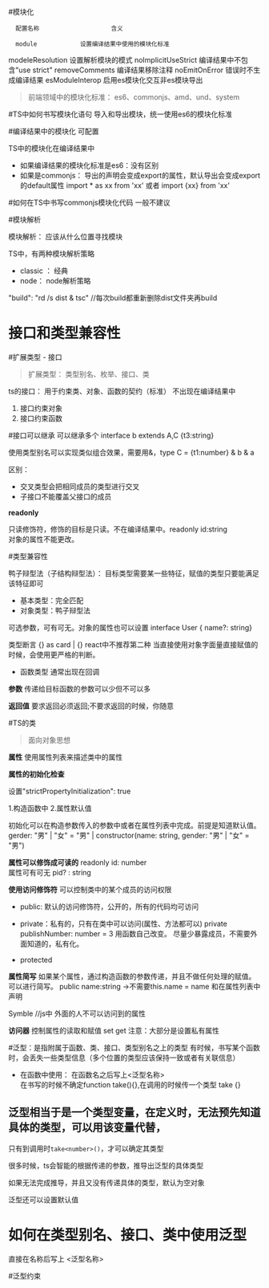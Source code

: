 #模块化

      配置名称                    含义

      module            设置编译结果中使用的模块化标准
  modeleResolution          设置解析模块的模式
noImplicitUseStrict     编译结果中不包含"use strict"
  removeComments             编译结果移除注释
  noEmitOnError           错误时不生成编译结果
  esModuleInterop       启用es模块化交互非es模块导出

> 前端领域中的模块化标准： es6、commonjs、amd、und、system

#TS中如何书写模块化语句
导入和导出模块，统一使用es6的模块化标准

#编译结果中的模块化
可配置

TS中的模块化在编译结果中

- 如果编译结果的模块化标准是es6：没有区别
- 如果是commonjs： 导出的声明会变成export的属性，默认导出会变成export的default属性
import * as xx from 'xx'  或者 import {xx} from 'xx'

#如何在TS中书写commonjs模块化代码
一般不建议

#模块解析

模块解析： 应该从什么位置寻找模块

TS中，有两种模块解析策略

- classic ： 经典
- node： node解析策略

"build": "rd /s dist & tsc" //每次build都重新删除dist文件夹再build

# 接口和类型兼容性

#扩展类型 - 接口
> 扩展类型： 类型别名、枚举、接口、类

ts的接口： 用于约束类、对象、函数的契约（标准）
不出现在编译结果中

1. 接口约束对象
2. 接口约束函数

#接口可以继承
可以继承多个  interface b extends A,C {t3:string}

使用类型别名可以实现类似组合效果，需要用&，type C = {t1:number} & b & a

区别： 
- 交叉类型会把相同成员的类型进行交叉
- 子接口不能覆盖父接口的成员

**readonly**

只读修饰符，修饰的目标是只读。不在编译结果中。readonly id:string  
对象的属性不能更改。

#类型兼容性

鸭子辩型法（子结构辩型法）： 目标类型需要某一些特征，赋值的类型只要能满足该特征即可

- 基本类型：完全匹配
- 对象类型：鸭子辩型法

可选参数，可有可无。对象的属性也可以设置  interface User { name?: string}

类型断言    {} as card | <Card>{}  react中不推荐第二种
当直接使用对象字面量直接赋值的时候，会使用更严格的判断。

- 函数类型  通常出现在回调

**参数**
传递给目标函数的参数可以少但不可以多

**返回值**
要求返回必须返回;不要求返回的时候，你随意

#TS的类 
> 面向对象思想

**属性**
使用属性列表来描述类中的属性

**属性的初始化检查**

设置"strictPropertyInitialization": true 

1.构造函数中
2.属性默认值

初始化可以在构造参数传入的参数中或者在属性列表中完成。前提是知道默认值。
gerder: "男" | "女" = "男"   |  constructor(name: string, gender: "男" | "女" = "男")

**属性可以修饰成可读的**  readonly id: number   
属性可有可无  pid? : string

**使用访问修饰符**  可以控制类中的某个成员的访问权限
- public: 默认的访问修饰符，公开的，所有的代码均可访问

- private：私有的，只有在类中可以访问(属性、方法都可以)   private publishNumber: number = 3   用函数自己改变。
尽量少暴露成员，不需要外面知道的，私有化。
- protected

**属性简写**
如果某个属性，通过构造函数的参数传递，并且不做任何处理的赋值。可以进行简写。
public name:string ->不需要this.name = name 和在属性列表中声明

Symble  //js中  外面的人不可以访问到的属性

**访问器** 控制属性的读取和赋值
set  get 注意：大部分是设置私有属性

#泛型：是指附属于函数、类、接口、类型别名之上的类型
有时候，书写某个函数时，会丢失一些类型信息（多个位置的类型应该保持一致或者有关联信息）

- 在函数中使用： 在函数名之后写上<泛型名称>  
在书写的时候不确定function take<T>(){},在调用的时候传一个类型 take<number> {}





## 泛型相当于是一个类型变量，在定义时，无法预先知道具体的类型，可以用该变量代替，
只有到调用时```take<number>()```，才可以确定其类型

很多时候，ts会智能的根据传递的参数，推导出泛型的具体类型

如果无法完成推导，并且又没有传递具体的类型，默认为空对象

泛型还可以设置默认值

# 如何在类型别名、接口、类中使用泛型

直接在名称后写上 <泛型名称>  

#泛型约束







